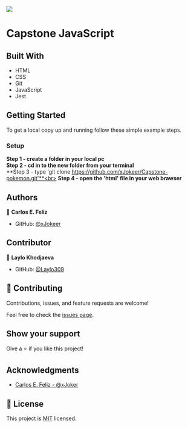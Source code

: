 ![](https://img.shields.io/badge/Microverse-blueviolet)

# Capstone JavaScript

## Built With

- HTML
- CSS
- Git
- JavaScript
- Jest

## Getting Started

To get a local copy up and running follow these simple example steps.


### Setup
**Step 1 - create a folder in your local pc** <br>
**Step 2 - cd in to the new folder from your terminal**<br>
**Step 3 - type 'git clone https://github.com/xJokeer/Capstone-pokemon.git'**<br>
**Step 4 - open the 'html' file in your web brawser**

## Authors

👤 **Carlos E. Feliz**

- GitHub: [@xJokeer](https://github.com/xJokeer)

## Contributor
👤 **Laylo Khodjaeva**
- GitHub: [@Laylo309](https://github.com/Laylo309)
## 🤝 Contributing

Contributions, issues, and feature requests are welcome!

Feel free to check the [issues page](https://github.com/xJokeer/Capstone-pokemon/issues).

## Show your support

Give a ⭐️ if you like this project!

## Acknowledgments
- [Carlos E. Feliz - @xJoker](https://github.com/xJokeer)
## 📝 License

This project is [MIT](https://github.com/git/git-scm.com/blob/main/MIT-LICENSE.txt) licensed.